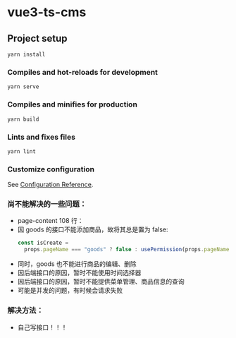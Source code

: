 # vue3-ts-cms

## Project setup

```
yarn install
```

### Compiles and hot-reloads for development

```
yarn serve
```

### Compiles and minifies for production

```
yarn build
```

### Lints and fixes files

```
yarn lint
```

### Customize configuration

See [Configuration Reference](https://cli.vuejs.org/config/).

### 尚不能解决的一些问题：

- page-content 108 行：
- 因 goods 的接口不能添加商品，故将其总是置为 false:
  ```js
  const isCreate =
    props.pageName === "goods" ? false : usePermission(props.pageName, "create")
  ```
- 同时，goods 也不能进行商品的编辑、删除
- 因后端接口的原因，暂时不能使用时间选择器
- 因后端接口的原因，暂时不能提供菜单管理、商品信息的查询
- 可能是并发的问题，有时候会请求失败

### 解决方法：

- 自己写接口！！！

